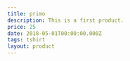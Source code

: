 ```yaml
---
title: primo
description: This is a first product.
price: 25
date: 2018-05-01T00:00:00.000Z
tags: tshirt
layout: product
---
```


